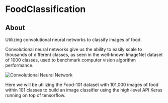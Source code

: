# FoodClassification

## About

Utilizing convolutional neural networks to classify images of food. 

Convolutional neural networks give us the ability to easily scale to thousands of different classes, as seen in the well-known ImageNet dataset of 1000 classes, used to benchmark computer vision algorithm performance.

![Convolutional Neural Network](https://upload.wikimedia.org/wikipedia/commons/6/63/Typical_cnn.png)

Here we will be utilizing the Food-101 dataset with 101,000 images of food within 101 classes to build an image classifier using the high-level API Keras running on top of tensorflow.

